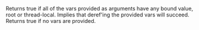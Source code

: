 Returns true if all of the vars provided as arguments have any bound value, root or thread-local.
   Implies that deref'ing the provided vars will succeed. Returns true if no vars are provided.